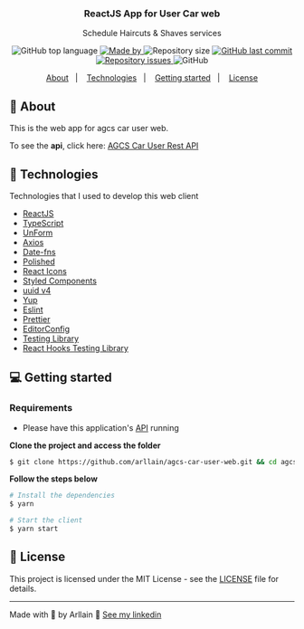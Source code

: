 <h3 align="center">
  ReactJS App for User Car web
</h3>

<p align="center">Schedule Haircuts & Shaves services</p>

<p align="center">
  <img alt="GitHub top language" src="https://img.shields.io/github/languages/top/arllain/gobarber-web?color=%23FF9000">

  <a href="https://www.linkedin.com/in/arllain/" target="_blank" rel="noopener noreferrer">
    <img alt="Made by" src="https://img.shields.io/badge/made%20by-arllain-%23FF9000">
  </a>

  <img alt="Repository size" src="https://img.shields.io/github/repo-size/arllain/gobarber-web?color=%23FF9000">

  <a href="https://github.com/arllain/gobarber-web/commits/master">
    <img alt="GitHub last commit" src="https://img.shields.io/github/last-commit/arllain/gobarber-web?color=%23FF9000">
  </a>

  <a href="https://github.com/arllain/gobarber-api/issues">
    <img alt="Repository issues" src="https://img.shields.io/github/issues/arllain/gobarber-web?color=%23FF9000">
  </a>

  <img alt="GitHub" src="https://img.shields.io/github/license/arllain/gobarber-web?color=%23FF9000">
</p>

<p align="center">
  <a href="#%EF%B8%8F-about-the-project">About</a>&nbsp;&nbsp;&nbsp;|&nbsp;&nbsp;&nbsp;
  <a href="#-technologies">Technologies</a>&nbsp;&nbsp;&nbsp;|&nbsp;&nbsp;&nbsp;
  <a href="#-getting-started">Getting started</a>&nbsp;&nbsp;&nbsp;|&nbsp;&nbsp;&nbsp;
  <a href="#-license">License</a>
</p>

## 🧐 About

This is the web app for agcs car user web.

To see the **api**, click here: [AGCS Car User Rest API](https://github.com/arllain/agcs-car-user-api)</br>

## 🚀 Technologies

Technologies that I used to develop this web client

- [ReactJS](https://reactjs.org/)
- [TypeScript](https://www.typescriptlang.org/)
- [UnForm](https://unform.dev/)
- [Axios](https://github.com/axios/axios)
- [Date-fns](https://date-fns.org/)
- [Polished](https://github.com/styled-components/polished)
- [React Icons](https://react-icons.github.io/react-icons/#/)
- [Styled Components](https://styled-components.com/)
- [uuid v4](https://github.com/thenativeweb/uuidv4/)
- [Yup](https://github.com/jquense/yup)
- [Eslint](https://eslint.org/)
- [Prettier](https://prettier.io/)
- [EditorConfig](https://editorconfig.org/)
- [Testing Library](https://testing-library.com/)
- [React Hooks Testing Library](https://react-hooks-testing-library.com/)

## 💻 Getting started

### Requirements

- Please have this application's [API](https://github.com/arllain/agcs-car-user-web) running

**Clone the project and access the folder**

```bash
$ git clone https://github.com/arllain/agcs-car-user-web.git && cd agcs-car-user-web
```

**Follow the steps below**

```bash
# Install the dependencies
$ yarn

# Start the client
$ yarn start

```

## 📝 License

This project is licensed under the MIT License - see the [LICENSE](LICENSE) file for details.

---

Made with 💜 by Arllain 👋 [See my linkedin](https://www.linkedin.com/in/arllain/)
